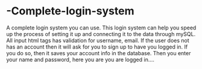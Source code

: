 # -Complete-login-system
A complete login system you can use.
This login system can help you speed up the process of setting it up and connecting it to the data through mySQL. 
All input html tags has validation for username, email. If the user does not has an account then it will ask for you to sign up to have you logged in. If you do so, then it saves your account info in the database. Then you enter your name and password, here you are you are logged in....
